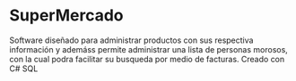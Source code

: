 # SuperMercado
Software diseñado para administrar productos con sus respectiva información y ademáss permite administrar una lista de personas morosos, con la cual podra facilitar su busqueda por medio de facturas. 
Creado con
C#
SQL
